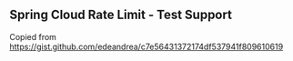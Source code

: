 Spring Cloud Rate Limit - Test Support
---

Copied from https://gist.github.com/edeandrea/c7e56431372174df537941f809610619